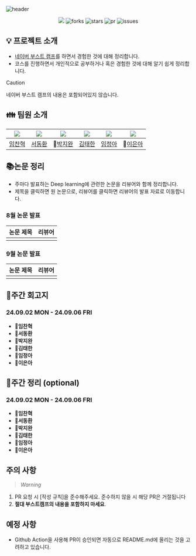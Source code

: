 ![header](https://capsule-render.vercel.app/api?type=waving&color=gradient&customColorList=1,5,10&height=300&section=header&text=딥하조%20study&fontSize=90)

<div align="center">
 <a href="https://hits.seeyoufarm.com"><img src="https://hits.seeyoufarm.com/api/count/incr/badge.svg?url=https%3A%2F%2Fgithub.com%2FnOctaveLay%2F2024-Boostcamp-CV-18&count_bg=%23959BA2&title_bg=%23555555&icon=&icon_color=%23E7E7E7&title=hits&edge_flat=false"/></a>
  <img src="https://img.shields.io/github/forks/nOctaveLay/2024-Boostcamp-CV-18" alt="forks"/>
  <img src="https://img.shields.io/github/stars/nOctaveLay/2024-Boostcamp-CV-18?color=yellow" alt="stars"/>
  <img src="https://img.shields.io/github/issues-pr/nOctaveLay/2024-Boostcamp-CV-18?color=green" alt="pr"/>
  <img src="https://img.shields.io/github/issues/nOctaveLay/2024-Boostcamp-CV-18?color=blue" alt="issues"/>
</div>

## 💡 프로젝트 소개

- [네이버 부스트 캠프](https://boostcamp.connect.or.kr/program_ai.html)를 하면서 경험한 것에 대해 정리합니다.
- 코스를 진행하면서 개인적으로 공부하거나 혹은 경험한 것에 대해 알기 쉽게 정리합니다.

>[!CAUTION]
>네이버 부스트 캠프의 내용은 포함되어있지 않습니다. 

## 👪 팀원 소개

| ![](https://avatars.githubusercontent.com/chan-note) | ![](https://avatars.githubusercontent.com/Donghwan127) | ![](https://avatars.githubusercontent.com/batwan01) | ![](https://avatars.githubusercontent.com/taehan79-kim) | ![](https://avatars.githubusercontent.com/nOctaveLay) | ![](https://avatars.githubusercontent.com/Two-Silver) |
| ---------------------------------------------------- | ------------------------------------------------------ | --------------------------------------------------- | ------------------------------------------------------- | ----------------------------------------------------- | ----------------------------------------------------- |
| [임찬혁](https://github.com/chan-note)                  | [서동환](https://github.com/Donghwan127)                  | 🦇[박지완](https://github.com/batwan01)          | [김태한](https://github.com/taehan79-kim)                  | [임정아](https://github.com/nOctaveLay)                  | 🐡[이은아](https://github.com/Two-Silver)                  |

## 📚논문 정리

- 주마다 발표하는 Deep learning에 관련한 논문을 리뷰어와 함께 정리합니다.
- 제목을 클릭하면 원 논문으로, 리뷰어를 클릭하면 리뷰어의 발표 자료로 이동합니다.

### 8월 논문 발표

| 논문 제목 | 리뷰어 |
| ----- | --- |
|       |     |

### 9월 논문 발표

| 논문 제목 | 리뷰어 |
| ----- | --- |
|       |     |

## 👋주간 회고지

### 24.09.02 MON - 24.09.06 FRI

- **📍임찬혁**
- **📍서동환**
- **📍박지완**
- **📍김태한**
- **📍임정아**
- **📍이은아**

## 📝주간 정리 (optional)

### 24.09.02 MON - 24.09.06 FRI

- **📍임찬혁**
- **📍서동환**
- **📍박지완**
- **📍김태한**
- **📍임정아**
- **📍이은아**

## 주의 사항

>*Warning*

1. PR 요청 시 [작성 규칙]을 준수해주세요. 준수하지 않을 시 해당 PR은 거절됩니다
2. **절대 부스트캠프의 내용을 포함하지 마세요**.

## 예정 사항

- Github Action을 사용해 PR이 승인되면 자동으로 README.md에 올리는 것을 고려하고 있습니다.
